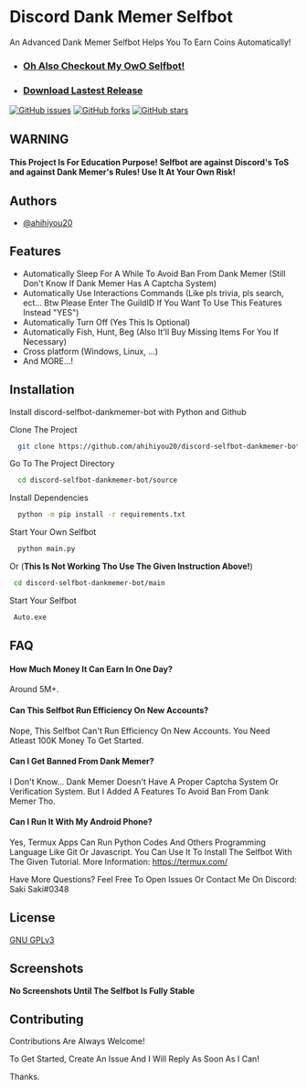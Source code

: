 
# Discord Dank Memer Selfbot

An Advanced Dank Memer Selfbot Helps You To Earn Coins Automatically!

* ### [Oh Also Checkout My OwO Selfbot!](https://github.com/ahihiyou20/discord-selfbot-owo-bot)

* ### [Download Lastest Release](https://github.com/ahihiyou20/discord-selfbot-dankmemer-bot/tags)
[![GitHub issues](https://img.shields.io/github/issues/ahihiyou20/discord-selfbot-dankmemer-bot?label=Open%20%C4%B0ssues)](https://github.com/ahihiyou20/discord-selfbot-dankmemer-bot/issues)
[![GitHub forks](https://img.shields.io/github/forks/ahihiyou20/discord-selfbot-dankmemer-bot)](https://github.com/ahihiyou20/discord-selfbot-dankmemer-bot/network)
[![GitHub stars](https://img.shields.io/github/stars/ahihiyou20/discord-selfbot-dankmemer-bot)](https://github.com/ahihiyou20/discord-selfbot-dankmemer-bot/stargazers)



## WARNING

#### This Project Is For Education Purpose! Selfbot are against Discord's ToS and against Dank Memer's Rules! Use It At Your Own Risk!


## Authors

- [@ahihiyou20](https://www.github.com/ahihiyou20)


## Features

- Automatically Sleep For A While To Avoid Ban From Dank Memer (Still Don't Know If Dank Memer Has A Captcha System)
- Automatically Use Interactions Commands (Like pls trivia, pls search, ect... Btw Please Enter The GuildID If You Want To Use This Features Instead "YES")
- Automatically Turn Off (Yes This Is Optional)
- Automatically Fish, Hunt, Beg (Also It'll Buy Missing Items For You If Necessary)
- Cross platform (Windows, Linux, ...)
- And MORE...!

## Installation

Install discord-selfbot-dankmemer-bot with Python and Github

Clone The Project

```bash
  git clone https://github.com/ahihiyou20/discord-selfbot-dankmemer-bot.git
```

Go To The Project Directory

```bash
  cd discord-selfbot-dankmemer-bot/source
```

Install Dependencies

```bash
  python -m pip install -r requirements.txt
```

Start Your Own Selfbot

```bash
  python main.py
```

Or  (**This Is Not Working Tho Use The Given Instruction Above!**)

```bash
 cd discord-selfbot-dankmemer-bot/main
```

Start Your Selfbot

```bash
 Auto.exe
```
    
## FAQ

#### How Much Money It Can Earn In One Day?

Around 5M+.

#### Can This Selfbot Run Efficiency On New Accounts?

Nope, This Selfbot Can't Run Efficiency On New Accounts. You Need Atleast 100K Money To Get Started.

#### Can I Get Banned From Dank Memer?

I Don't Know... Dank Memer Doesn't Have A Proper Captcha System Or Verification System. But I Added A Features To Avoid Ban From Dank Memer Tho.

#### Can I Run It With My Android Phone?

Yes, Termux Apps Can Run Python Codes And Others Programming Language Like Git Or Javascript. You Can Use It To Install The Selfbot With The Given Tutorial. More Information: https://termux.com/

Have More Questions? Feel Free To Open Issues Or Contact Me On Discord: Saki Saki#0348 
## License

[GNU GPLv3](https://choosealicense.com/licenses/gpl-3.0/)


## Screenshots

**No Screenshots Until The Selfbot Is Fully Stable**


## Contributing

Contributions Are Always Welcome!

To Get Started, Create An Issue And I Will Reply As Soon As I Can!

Thanks.
